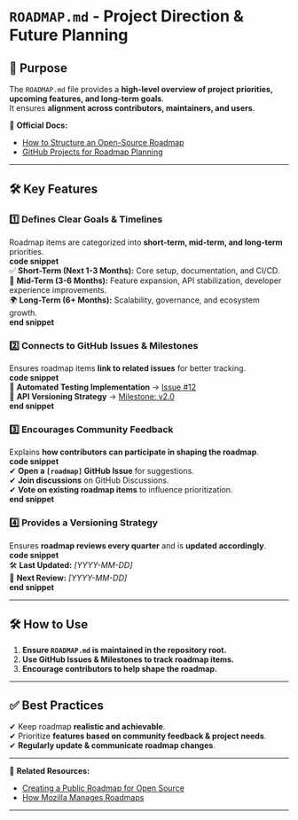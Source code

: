 # `ROADMAP.md` - Project Direction & Future Planning  

## **📌 Purpose**  
The `ROADMAP.md` file provides a **high-level overview of project priorities, upcoming features, and long-term goals**.  
It ensures **alignment across contributors, maintainers, and users**.  

📖 **Official Docs:**  
- [How to Structure an Open-Source Roadmap](https://opensource.guide/leadership-and-governance/)  
- [GitHub Projects for Roadmap Planning](https://docs.github.com/en/issues/planning-and-tracking-with-projects/)  

---

## **🛠 Key Features**
### **1️⃣ Defines Clear Goals & Timelines**
Roadmap items are categorized into **short-term, mid-term, and long-term** priorities.  
**code snippet**  
✅ **Short-Term (Next 1-3 Months):** Core setup, documentation, and CI/CD.  
🚀 **Mid-Term (3-6 Months):** Feature expansion, API stabilization, developer experience improvements.  
🌍 **Long-Term (6+ Months):** Scalability, governance, and ecosystem growth.  
**end snippet**  

### **2️⃣ Connects to GitHub Issues & Milestones**
Ensures roadmap items **link to related issues** for better tracking.  
**code snippet**  
🔹 **Automated Testing Implementation** → [Issue #12](https://github.com/example/issues/12)  
🔹 **API Versioning Strategy** → [Milestone: v2.0](https://github.com/example/milestones/2.0)  
**end snippet**  

### **3️⃣ Encourages Community Feedback**
Explains **how contributors can participate in shaping the roadmap**.  
**code snippet**  
✔ **Open a `[roadmap]` GitHub Issue** for suggestions.  
✔ **Join discussions** on GitHub Discussions.  
✔ **Vote on existing roadmap items** to influence prioritization.  
**end snippet**  

### **4️⃣ Provides a Versioning Strategy**
Ensures **roadmap reviews every quarter** and is **updated accordingly**.  
**code snippet**  
🛠 **Last Updated:** *[YYYY-MM-DD]*  
📢 **Next Review:** *[YYYY-MM-DD]*  
**end snippet**  

---

## **🛠 How to Use**
1. **Ensure `ROADMAP.md` is maintained in the repository root.**  
2. **Use GitHub Issues & Milestones to track roadmap items.**  
3. **Encourage contributors to help shape the roadmap.**  

---

## **✅ Best Practices**
✔ Keep roadmap **realistic and achievable**.  
✔ Prioritize **features based on community feedback & project needs**.  
✔ **Regularly update & communicate roadmap changes**.  

---

🔗 **Related Resources:**  
- [Creating a Public Roadmap for Open Source](https://blog.gitguardian.com/how-to-create-a-public-roadmap/)  
- [How Mozilla Manages Roadmaps](https://hacks.mozilla.org/2016/02/managing-open-source-projects-roadmaps/)  

---

